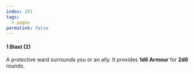 ```yaml
---
index: 261
tags:
  - pages
permalink: false
---
```

#### 1 Blast (2)

A protective ward surrounds you or an ally. It provides **1d6 Armour** for **2d6** rounds.
